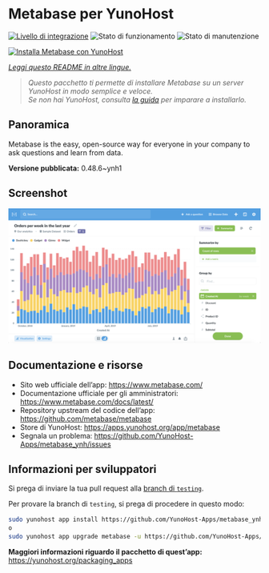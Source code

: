 <!--
N.B.: Questo README è stato automaticamente generato da <https://github.com/YunoHost/apps/tree/master/tools/readme_generator>
NON DEVE essere modificato manualmente.
-->

# Metabase per YunoHost

[![Livello di integrazione](https://dash.yunohost.org/integration/metabase.svg)](https://dash.yunohost.org/appci/app/metabase) ![Stato di funzionamento](https://ci-apps.yunohost.org/ci/badges/metabase.status.svg) ![Stato di manutenzione](https://ci-apps.yunohost.org/ci/badges/metabase.maintain.svg)

[![Installa Metabase con YunoHost](https://install-app.yunohost.org/install-with-yunohost.svg)](https://install-app.yunohost.org/?app=metabase)

*[Leggi questo README in altre lingue.](./ALL_README.md)*

> *Questo pacchetto ti permette di installare Metabase su un server YunoHost in modo semplice e veloce.*  
> *Se non hai YunoHost, consulta [la guida](https://yunohost.org/install) per imparare a installarlo.*

## Panoramica

Metabase is the easy, open-source way for everyone in your company to ask questions and learn from data.

**Versione pubblicata:** 0.48.6~ynh1

## Screenshot

![Screenshot di Metabase](./doc/screenshots/metabase-product-screenshot.png)

## Documentazione e risorse

- Sito web ufficiale dell’app: <https://www.metabase.com/>
- Documentazione ufficiale per gli amministratori: <https://www.metabase.com/docs/latest/>
- Repository upstream del codice dell’app: <https://github.com/metabase/metabase>
- Store di YunoHost: <https://apps.yunohost.org/app/metabase>
- Segnala un problema: <https://github.com/YunoHost-Apps/metabase_ynh/issues>

## Informazioni per sviluppatori

Si prega di inviare la tua pull request alla [branch di `testing`](https://github.com/YunoHost-Apps/metabase_ynh/tree/testing).

Per provare la branch di `testing`, si prega di procedere in questo modo:

```bash
sudo yunohost app install https://github.com/YunoHost-Apps/metabase_ynh/tree/testing --debug
o
sudo yunohost app upgrade metabase -u https://github.com/YunoHost-Apps/metabase_ynh/tree/testing --debug
```

**Maggiori informazioni riguardo il pacchetto di quest’app:** <https://yunohost.org/packaging_apps>
